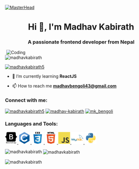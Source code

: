 [![MasterHead](https://media.licdn.com/dms/image/D5616AQEodGAwJV-dDA/profile-displaybackgroundimage-shrink_350_1400/0/1667027430700?e=1684972800&v=beta&t=FeZ2NUDqouWwebRDkNwulSKPAVrQC5yuuQMke_tpEfs)](https://madhavkabirath.github.io/portfolilo/)
<h1 align="center">Hi 👋, I'm Madhav Kabirath</h1>
<h3 align="center">A passionate frontend developer from Nepal</h3>
<img align="right" alt="Coding" width="500" src="https://www.lambdatest.com/resources/images/news24.gif">

<p align="left"> <img src="https://komarev.com/ghpvc/?username=madhavkabirath&label=Profile%20views&color=0e75b6&style=flat" alt="madhavkabirath" /> </p>

<p align="left"> <a href="https://twitter.com/madhavkabirath5" target="blank"><img src="https://img.shields.io/twitter/follow/madhavkabirath5?logo=twitter&style=for-the-badge" alt="madhavkabirath5" /></a> </p>

- 🌱 I’m currently learning **ReactJS**

- 📫 How to reach me **madhavbengoli43@gmail.com**

<h3 align="left">Connect with me:</h3>
<p align="left">
<a href="https://twitter.com/madhavkabirath5" target="blank"><img align="center" src="https://raw.githubusercontent.com/rahuldkjain/github-profile-readme-generator/master/src/images/icons/Social/twitter.svg" alt="madhavkabirath5" height="30" width="40" /></a>
<a href="https://linkedin.com/in/madhav-kabirath-873726205" target="blank"><img align="center" src="https://raw.githubusercontent.com/rahuldkjain/github-profile-readme-generator/master/src/images/icons/Social/linked-in-alt.svg" alt="madhav-kabirath" height="30" width="40" /></a>
<a href="https://instagram.com/mk_bengoli" target="blank"><img align="center" src="https://raw.githubusercontent.com/rahuldkjain/github-profile-readme-generator/master/src/images/icons/Social/instagram.svg" alt="mk_bengoli" height="30" width="40" /></a>
</p>

<h3 align="left">Languages and Tools:</h3>
<p align="left"> <a href="https://getbootstrap.com" target="_blank" rel="noreferrer"> <img src="https://raw.githubusercontent.com/devicons/devicon/master/icons/bootstrap/bootstrap-plain-wordmark.svg" alt="bootstrap" width="40" height="40"/> </a> <a href="https://www.cprogramming.com/" target="_blank" rel="noreferrer"> <img src="https://raw.githubusercontent.com/devicons/devicon/master/icons/c/c-original.svg" alt="c" width="40" height="40"/> </a> <a href="https://www.w3schools.com/css/" target="_blank" rel="noreferrer"> <img src="https://raw.githubusercontent.com/devicons/devicon/master/icons/css3/css3-original-wordmark.svg" alt="css3" width="40" height="40"/> </a> <a href="https://www.w3.org/html/" target="_blank" rel="noreferrer"> <img src="https://raw.githubusercontent.com/devicons/devicon/master/icons/html5/html5-original-wordmark.svg" alt="html5" width="40" height="40"/> </a> <a href="https://developer.mozilla.org/en-US/docs/Web/JavaScript" target="_blank" rel="noreferrer"> <img src="https://raw.githubusercontent.com/devicons/devicon/master/icons/javascript/javascript-original.svg" alt="javascript" width="40" height="40"/> </a> <a href="https://www.mysql.com/" target="_blank" rel="noreferrer"> <img src="https://raw.githubusercontent.com/devicons/devicon/master/icons/mysql/mysql-original-wordmark.svg" alt="mysql" width="40" height="40"/> </a> <a href="https://www.python.org" target="_blank" rel="noreferrer"> <img src="https://raw.githubusercontent.com/devicons/devicon/master/icons/python/python-original.svg" alt="python" width="40" height="40"/> </a> </p>

<p><img align="left" src="https://github-readme-stats.vercel.app/api/top-langs?username=madhavkabirath&show_icons=true&locale=en&layout=compact" alt="madhavkabirath" /></p>

<p>&nbsp;<img align="center" src="https://github-readme-stats.vercel.app/api?username=madhavkabirath&show_icons=true&locale=en" alt="madhavkabirath" /></p>

<p><img align="center" src="https://github-readme-streak-stats.herokuapp.com/?user=madhavkabirath&" alt="madhavkabirath" /></p>
